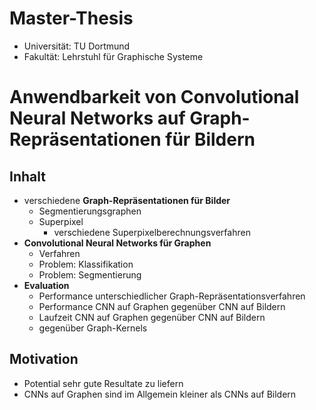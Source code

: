# Master-Thesis

* Universität: TU Dortmund
* Fakultät: Lehrstuhl für Graphische Systeme

# Anwendbarkeit von Convolutional Neural Networks auf Graph-Repräsentationen für Bildern

## Inhalt

* verschiedene **Graph-Repräsentationen für Bilder**
  * Segmentierungsgraphen
  * Superpixel
    * verschiedene Superpixelberechnungsverfahren
* **Convolutional Neural Networks für Graphen**
  * Verfahren
  * Problem: Klassifikation
  * Problem: Segmentierung
* **Evaluation**
  * Performance unterschiedlicher Graph-Repräsentationsverfahren
  * Performance CNN auf Graphen gegenüber CNN auf Bildern
  * Laufzeit CNN auf Graphen gegenüber CNN auf Bildern
  * gegenüber Graph-Kernels

## Motivation

* Potential sehr gute Resultate zu liefern
* CNNs auf Graphen sind im Allgemein kleiner als CNNs auf Bildern
